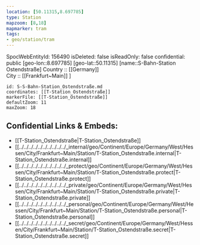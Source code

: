 ```yaml
---
location: [50.11315,8.697785] 
type: Station 
mapzoom: [8,18] 
mapmarker: tram 
tags:
- geo/station/tram
---
```

SpocWebEntityId: 156490
isDeleted: false
isReadOnly: false
confidential: public
[geo-lon::8.697785] 
[geo-lat::50.11315] 
[name::S-Bahn-Station Ostendstraße] 
Country :: [[Germany]]  
City :: [[Frankfurt~Main]] ] 


```leaflet
id: S-S-Bahn-Station_Ostendstraße.md
coordinates: [[T-Station_Ostendstraße]] 
markerFile: [[T-Station_Ostendstraße]] 
defaultZoom: 11 
maxZoom: 18
```


## Confidential Links & Embeds: 
- [[T-Station_Ostendstraße|T-Station_Ostendstraße]] 
- [[../../../../../../../../../../_internal/geo/Continent/Europe/Germany/West/Hessen/City/Frankfurt~Main/Station/T-Station_Ostendstraße.internal|T-Station_Ostendstraße.internal]] 
- [[../../../../../../../../../../_protect/geo/Continent/Europe/Germany/West/Hessen/City/Frankfurt~Main/Station/T-Station_Ostendstraße.protect|T-Station_Ostendstraße.protect]] 
- [[../../../../../../../../../../_private/geo/Continent/Europe/Germany/West/Hessen/City/Frankfurt~Main/Station/T-Station_Ostendstraße.private|T-Station_Ostendstraße.private]] 
- [[../../../../../../../../../../_personal/geo/Continent/Europe/Germany/West/Hessen/City/Frankfurt~Main/Station/T-Station_Ostendstraße.personal|T-Station_Ostendstraße.personal]] 
- [[../../../../../../../../../../_secret/geo/Continent/Europe/Germany/West/Hessen/City/Frankfurt~Main/Station/T-Station_Ostendstraße.secret|T-Station_Ostendstraße.secret]] 
